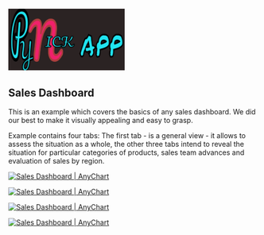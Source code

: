[<img src="https://github.com/Nickjas/sales-dashboard/blob/recolab/im1.jpg" width="234px" alt="AnyChart - Robust JavaScript/HTML5 Chart library for any project">](https://www.anychart.com)

## Sales Dashboard 
This is an example which covers the basics of any sales dashboard. We did our best to make it visually appealing and easy to grasp.

Example contains four tabs: The first tab - is a general view - it allows to assess the situation as a whole, the other three tabs intend to reveal the situation for particular categories of products, sales team advances and evaluation of sales by region.



[<img src="https://static.anychart.com/images/github/sales_dashboard_1.png" alt="Sales Dashboard | AnyChart">](https://www.anychart.com/solutions/sales-dashboard-solution/)

[<img src="https://static.anychart.com/images/github/sales_dashboard_2.png" alt="Sales Dashboard | AnyChart">](https://www.anychart.com/solutions/sales-dashboard-solution/)

[<img src="https://static.anychart.com/images/github/sales_dashboard_3.png" alt="Sales Dashboard | AnyChart">](https://www.anychart.com/solutions/sales-dashboard-solution/)

[<img src="https://static.anychart.com/images/github/sales_dashboard_4.png" alt="Sales Dashboard | AnyChart">](https://www.anychart.com/solutions/sales-dashboard-solution/)


